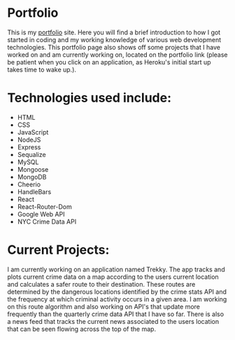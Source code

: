 # Portfolio
This is my [portfolio](https://desolate-inlet-61167.herokuapp.com/) site. Here you will find a brief introduction to how I got started in coding and my working knowledge of various web development technologies. This portfolio page also shows off some projects that I have worked on and am currently working on, located on the portfolio link (please be patient when you click on an application, as Heroku's initial start up takes time to wake up.).

# Technologies used include:
* HTML
* CSS
* JavaScript
* NodeJS
* Express
* Sequalize
* MySQL
* Mongoose
* MongoDB
* Cheerio
* HandleBars
* React
* React-Router-Dom
* Google Web API
* NYC Crime Data API

# Current Projects:

I am currently working on an application named Trekky. The app tracks and plots current crime data on a map according to the users current location and calculates a safer route to their destination. These routes are determined by the dangerous locations identified by the crime stats API and the frequency at which criminal activity occurs in a given area. I am working on this route algorithm and also working on API's that update more frequently than the quarterly crime data API that I have so far. There is also a news feed that tracks the current news associated to the users location that can be seen flowing across the top of the map.